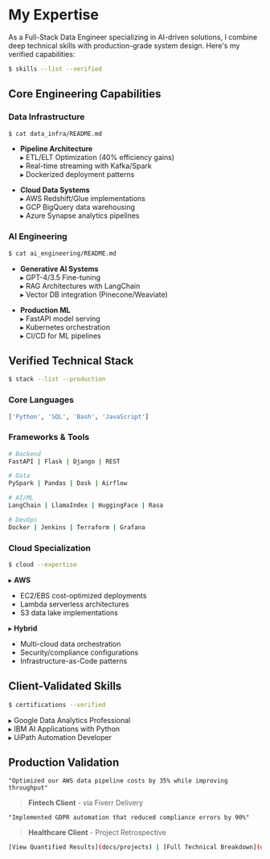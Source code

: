 # My Expertise

As a Full-Stack Data Engineer specializing in AI-driven solutions, I combine deep technical skills with production-grade system design. Here's my verified capabilities:

```bash
$ skills --list --verified
```

## Core Engineering Capabilities

### Data Infrastructure
```bash
$ cat data_infra/README.md
```
- **Pipeline Architecture**  
  ▸ ETL/ELT Optimization (40% efficiency gains)  
  ▸ Real-time streaming with Kafka/Spark  
  ▸ Dockerized deployment patterns

- **Cloud Data Systems**  
  ▸ AWS Redshift/Glue implementations  
  ▸ GCP BigQuery data warehousing  
  ▸ Azure Synapse analytics pipelines

### AI Engineering
```bash
$ cat ai_engineering/README.md
```
- **Generative AI Systems**  
  ▸ GPT-4/3.5 Fine-tuning  
  ▸ RAG Architectures with LangChain  
  ▸ Vector DB integration (Pinecone/Weaviate)

- **Production ML**  
  ▸ FastAPI model serving  
  ▸ Kubernetes orchestration  
  ▸ CI/CD for ML pipelines

## Verified Technical Stack

```bash
$ stack --list --production
```

### Core Languages
```python
['Python', 'SQL', 'Bash', 'JavaScript']
```

### Frameworks & Tools
```bash
# Backend
FastAPI | Flask | Django | REST

# Data
PySpark | Pandas | Dask | Airflow

# AI/ML
LangChain | LlamaIndex | HuggingFace | Rasa

# DevOps
Docker | Jenkins | Terraform | Grafana
```

### Cloud Specialization
```bash
$ cloud --expertise
```
▸ **AWS**  
  - EC2/EBS cost-optimized deployments  
  - Lambda serverless architectures  
  - S3 data lake implementations

▸ **Hybrid**  
  - Multi-cloud data orchestration  
  - Security/compliance configurations  
  - Infrastructure-as-Code patterns

## Client-Validated Skills

```bash
$ certifications --verified
```
▸ Google Data Analytics Professional  
▸ IBM AI Applications with Python  
▸ UiPath Automation Developer  

## Production Validation
```text
"Optimized our AWS data pipeline costs by 35% while improving throughput"
```
> **Fintech Client** - via Fiverr Delivery  

```text
"Implemented GDPR automation that reduced compliance errors by 90%"
```
> **Healthcare Client** - Project Retrospective  

```bash
[View Quantified Results](docs/projects) | [Full Technical Breakdown](docs/ai-solutions) | [Contact](docs/contact)
```
